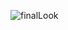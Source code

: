![finalLook](https://github.com/akshayAR17/JS_Projects-/assets/107508875/10f77cc2-12c7-41fd-9fda-ad01bd65ff28)
